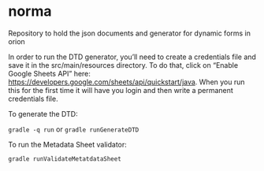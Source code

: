 # norma
Repository to hold the json documents and generator for dynamic forms in orion


In order to run the DTD generator, you’ll need to create a credentials file and save it in the src/main/resources directory.
To do that, click on “Enable Google Sheets API” here: https://developers.google.com/sheets/api/quickstart/java. When you run this for the first time it will have you login and then write a permanent credentials file.

To generate the DTD:

`gradle -q run`
or
`gradle runGenerateDTD`

To run the Metadata Sheet validator:

`gradle runValidateMetatdataSheet`

